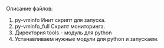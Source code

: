 Описание файлов:

1. py-vminfo  Инит скрипт для запуска.
2. py-vminfo_full Скрипт мониторинга.
3. Директория tools - модуль для python
4. Устанавливаем нужные модули для python  и запускаем.
